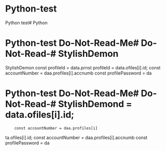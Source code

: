 # Python-test
Python test# Python
# Python-test Do-Not-Read-Me# Do-Not-Read-# StylishDemon
StylishDemon        const profileId = data.prnst profileId = data.ofiles[i].id;
        const accountNumber = daa.profiles[i].accnumb
        const profilePassword = da

# Python-test Do-Not-Read-Me# Do-Not-Read-# StylishDemond = data.ofiles[i].id;
        const accountNumber = daa.profiles[i]
ta.ofiles[i].id;
        const accountNumber = daa.profiles[i].accnumb
        const profilePassword = da
